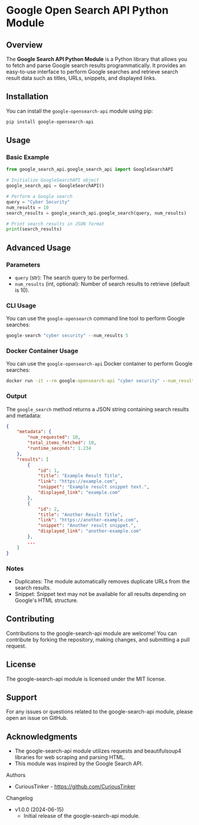 # Google Open Search API Python Module

## Overview

The **Google Search API Python Module** is a Python library that allows you to fetch and parse Google search results programmatically. It provides an easy-to-use interface to perform Google searches and retrieve search result data such as titles, URLs, snippets, and displayed links.

## Installation

You can install the `google-opensearch-api` module using pip:

```bash
pip install google-opensearch-api
```

## Usage

### Basic Example

```python
from google_search_api.google_search_api import GoogleSearchAPI

# Initialize GoogleSearchAPI object
google_search_api = GoogleSearchAPI()

# Perform a Google search
query = "Cyber Security"
num_results = 10
search_results = google_search_api.google_search(query, num_results)

# Print search results in JSON format
print(search_results)
```

## Advanced Usage
### Parameters
- `query` (str): The search query to be performed.
- `num_results` (int, optional): Number of search results to retrieve (default is 10).

### CLI Usage

You can use the `google-opensearch` command line tool to perform Google searches:
```python
google-search "cyber security" --num_results 5
```
### Docker Container Usage

You can use the `google-opensearch-api` Docker container to perform Google searches:

```cmd
docker run -it --rm google-opensearch-api "cyber security" --num_results 5
```

### Output

The `google_search` method returns a JSON string containing search results and metadata:

```json
{
    "metadata": {
        "num_requested": 10,
        "total_items_fetched": 10,
        "runtime_seconds": 1.234
    },
    "results": [
        {
            "id": 1,
            "title": "Example Result Title",
            "link": "https://example.com",
            "snippet": "Example result snippet text.",
            "displayed_link": "example.com"
        },
        {
            "id": 2,
            "title": "Another Result Title",
            "link": "https://another-example.com",
            "snippet": "Another result snippet.",
            "displayed_link": "another-example.com"
        },
        ...
    ]
}
```

### Notes
- Duplicates: The module automatically removes duplicate URLs from the search results.
- Snippet: Snippet text may not be available for all results depending on Google's HTML structure.

## Contributing
Contributions to the google-search-api module are welcome! You can contribute by forking the repository, making changes, and submitting a pull request.

## License
The google-search-api module is licensed under the MIT license.

## Support
For any issues or questions related to the google-search-api module, please open an issue on GitHub.

## Acknowledgments
- The google-search-api module utilizes requests and beautifulsoup4 libraries for web scraping and parsing HTML.
- This module was inspired by the Google Search API.

Authors
- CuriousTinker - https://github.com/CuriousTinker

Changelog
- v1.0.0 (2024-06-15)
    - Initial release of the google-search-api module.

